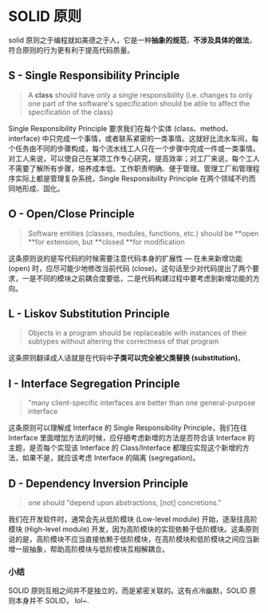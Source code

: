 # SOLID 原则

solid 原则之于编程就如美德之于人，它是一种**抽象的规范**，**不涉及具体的做法**，符合原则的行为更有利于提高代码质量。

## S - Single Responsibility Principle

> A **class** should have only a single responsibility \(i.e. changes to only one part of the software's specification should be able to affect the specification of the class\)

Single Responsibility Principle 要求我们在每个实体 \(class、method、interface\) 中只完成一个事情，或者联系紧密的一类事情。这就好比流水车间，每个任务由不同的步骤构成，每个流水线工人只在一个步骤中完成一件或一类事情。对工人来说，可以使自己在某项工作专心研究，提高效率；对工厂来说，每个工人不需要了解所有步骤，培养成本低、工作职责明确、便于管理。管理工厂和管理程序实际上都是管理复杂系统，Single Responsibility Principle 在两个领域不约而同地形成、固化。

## O - Open/Close Principle

> Software entities \(classes, modules, functions, etc.\) should be **open **for extension, but **closed **for modification

这条原则说的是写代码的时候需要注意代码本身的扩展性 — 在未来新增功能 \(open\) 时，应尽可能少地修改当前代码 \(close\)。这句话至少对代码提出了两个要求，一是不同的模块之前耦合度要低，二是代码构建过程中要考虑到新增功能的方向。

## L - Liskov Substitution Principle

> Objects in a program should be replaceable with instances of their subtypes without altering the correctness of that program

这条原则翻译成人话就是在代码中**子类可以完全被父类替换 \(substitution\)**。

## I - Interface Segregation Principle

> "many client-specific interfaces are better than one general-purpose interface

这条原则可以理解成 Interface 的 Single Responsibility Principle，我们在往 Interface 里面增加方法的时候，应仔细考虑新增的方法是否符合该 Interface 的主题，是否每个实现该 Interface 的 Class/Interface 都理应实现这个新增的方法，如果不是，就应该考虑 Interface 的隔离 \(segregation\)。

## D - Dependency Inversion Principle

> one should "depend upon abstractions, \[not\] concretions."

我们在开发软件时，通常会先从低阶模块 \(Low-level module\) 开始，逐渐往高阶模块 \(High-level module\) 开发，因为高阶模块的实现依赖于低阶模块。这条原则说的是，高阶模块不应当直接依赖于低阶模块，在高阶模块和低阶模块之间应当新增一层抽象，帮助高阶模块与低阶模块互相解耦合。

### 小结

SOLID 原则互相之间并不是独立的，而是紧密关联的。这有点冷幽默，SOLID 原则本身并不 SOLID， lol~.

